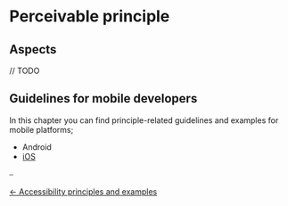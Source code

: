 # Perceivable principle

## Aspects

// TODO

## Guidelines for mobile developers

In this chapter you can find principle-related guidelines and examples for mobile platforms;

* Android
* [iOS](../platforms/ios/guideline_perceivable_ios.md "Perceivable guidelines for iOS")

⎯

[← Accessibility principles and examples](accessibility_principles_and_examples.md "Accessibility principles and examples")

